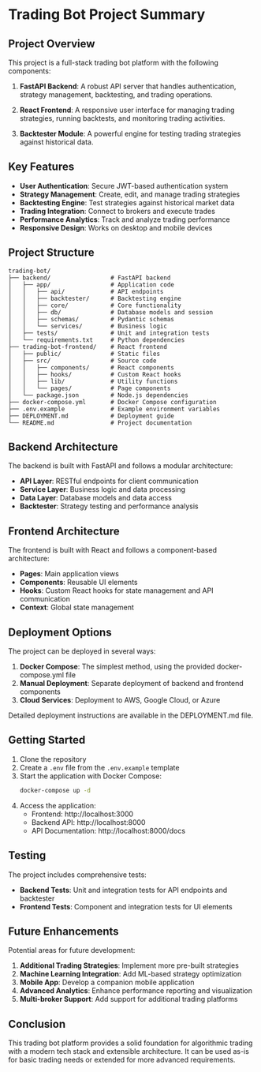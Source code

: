# Trading Bot Project Summary

## Project Overview

This project is a full-stack trading bot platform with the following components:

1. **FastAPI Backend**: A robust API server that handles authentication, strategy management, backtesting, and trading operations.

2. **React Frontend**: A responsive user interface for managing trading strategies, running backtests, and monitoring trading activities.

3. **Backtester Module**: A powerful engine for testing trading strategies against historical data.

## Key Features

- **User Authentication**: Secure JWT-based authentication system
- **Strategy Management**: Create, edit, and manage trading strategies
- **Backtesting Engine**: Test strategies against historical market data
- **Trading Integration**: Connect to brokers and execute trades
- **Performance Analytics**: Track and analyze trading performance
- **Responsive Design**: Works on desktop and mobile devices

## Project Structure

```
trading-bot/
├── backend/                 # FastAPI backend
│   ├── app/                 # Application code
│   │   ├── api/             # API endpoints
│   │   ├── backtester/      # Backtesting engine
│   │   ├── core/            # Core functionality
│   │   ├── db/              # Database models and session
│   │   ├── schemas/         # Pydantic schemas
│   │   └── services/        # Business logic
│   ├── tests/               # Unit and integration tests
│   └── requirements.txt     # Python dependencies
├── trading-bot-frontend/    # React frontend
│   ├── public/              # Static files
│   ├── src/                 # Source code
│   │   ├── components/      # React components
│   │   ├── hooks/           # Custom React hooks
│   │   ├── lib/             # Utility functions
│   │   └── pages/           # Page components
│   └── package.json         # Node.js dependencies
├── docker-compose.yml       # Docker Compose configuration
├── .env.example             # Example environment variables
├── DEPLOYMENT.md            # Deployment guide
└── README.md                # Project documentation
```

## Backend Architecture

The backend is built with FastAPI and follows a modular architecture:

- **API Layer**: RESTful endpoints for client communication
- **Service Layer**: Business logic and data processing
- **Data Layer**: Database models and data access
- **Backtester**: Strategy testing and performance analysis

## Frontend Architecture

The frontend is built with React and follows a component-based architecture:

- **Pages**: Main application views
- **Components**: Reusable UI elements
- **Hooks**: Custom React hooks for state management and API communication
- **Context**: Global state management

## Deployment Options

The project can be deployed in several ways:

1. **Docker Compose**: The simplest method, using the provided docker-compose.yml file
2. **Manual Deployment**: Separate deployment of backend and frontend components
3. **Cloud Services**: Deployment to AWS, Google Cloud, or Azure

Detailed deployment instructions are available in the DEPLOYMENT.md file.

## Getting Started

1. Clone the repository
2. Create a `.env` file from the `.env.example` template
3. Start the application with Docker Compose:
   ```bash
   docker-compose up -d
   ```
4. Access the application:
   - Frontend: http://localhost:3000
   - Backend API: http://localhost:8000
   - API Documentation: http://localhost:8000/docs

## Testing

The project includes comprehensive tests:

- **Backend Tests**: Unit and integration tests for API endpoints and backtester
- **Frontend Tests**: Component and integration tests for UI elements

## Future Enhancements

Potential areas for future development:

1. **Additional Trading Strategies**: Implement more pre-built strategies
2. **Machine Learning Integration**: Add ML-based strategy optimization
3. **Mobile App**: Develop a companion mobile application
4. **Advanced Analytics**: Enhance performance reporting and visualization
5. **Multi-broker Support**: Add support for additional trading platforms

## Conclusion

This trading bot platform provides a solid foundation for algorithmic trading with a modern tech stack and extensible architecture. It can be used as-is for basic trading needs or extended for more advanced requirements.

